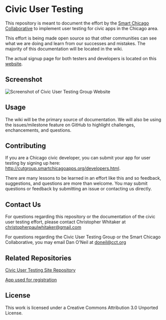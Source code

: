 # Civic User Testing

This repository is meant to document the effort by the [Smart Chicago Collaborative](smartchicagocollaborative.org) to implement user testing for civic apps in the Chicago area. 

This effort is being made open source so that other communities can see what we are doing and learn from our successes and mistakes. The majority of this documentation will be located in the wiki. 

The actual signup page for both testers and developers is located on this [website](http://cutgroup.smartchicagoapps.org/).

## Screenshot 
![Screenshot of Civic User Testing Group Website ](https://raw.github.com/smartchicago/civic-user-testing/master/cutpic.png)

## Usage

The wiki will be the primary source of documentation. We will also be using the issues/milestone feature on GitHub to highlight challenges, enchancements, and questions. 

## Contributing 

If you are a Chicago civic developer, you can submit your app for user testing by signing up here: http://cutgroup.smartchicagoapps.org/developers.html. 

There are many lessons to be learned in an effort like this and so feedback, suggestions, and questions are more than welcome. You may submit questions or feedback by submitting an issue or contacting us directly. 

## Contact Us 

For questions regarding this repository or the documentation of the civic user testing effort, please contact Christopher Whitaker at christopherpaulwhitaker@gmail.com 

For questions regarding the Civic User Testing Group or the Smart Chicago Collaborative, you may email Dan O'Neil at doneil@cct.org

## Related Repositories

[Civic User Testing Site Repository](https://github.com/smartchicago/cutgroup)

[App used for registration](https://github.com/smartchicago/cutgroup-signups)
## License 

This work is licensed under a Creative Commons Attribution 3.0 Unported License.
